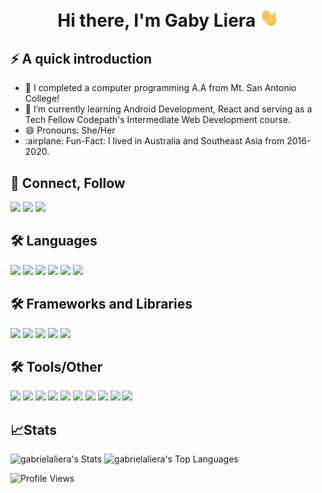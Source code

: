 <h1 align="center"> Hi there, I'm Gaby Liera <img src="https://raw.githubusercontent.com/gabrielaliera/gabrielaliera/master/wave.gif" width="30px"></h1>



## ⚡ A quick introduction
<ul>
  <li>🔭 I completed a computer programming A.A from Mt. San Antonio College!</li>
  <li>🌱 I’m currently learning Android Development, React and serving as a Tech Fellow Codepath's Intermediate Web Development course.</li>
  <li> 😄 Pronouns: She/Her
  <li>:airplane: Fun-Fact: I lived in Australia and Southeast Asia from 2016-2020.</li>
 </ul>
 
## :handshake: Connect, Follow
<a href="https://www.linkedin.com/in/gabrielaliera/"><img src="https://img.shields.io/badge/LinkedIn-0077B5?style=for-the-badge&logo=linkedin&logoColor=white" /></a>
<a href="mailto:gliera2990@gmail.com"><img src="https://img.shields.io/badge/Gmail-D14836?style=for-the-badge&logo=gmail&logoColor=white" /></a>
<a href="https://www.hackerrank.com/gliera2990"><img src="https://img.shields.io/badge/-Hackerrank-2EC866?style=for-the-badge&logo=HackerRank&logoColor=white" /></a>
<br>

## :hammer_and_wrench: Languages
<div styles="display:flex">
<img src="https://img.shields.io/badge/Java-ED8B00?style=for-the-badge&logo=java&logoColor=white" />
<img src="https://img.shields.io/badge/Python-FFD43B?style=for-the-badge&logo=python&logoColor=blue" />
<img src="https://img.shields.io/badge/JavaScript-323330?style=for-the-badge&logo=javascript&logoColor=F7DF1E" />
<img src="https://img.shields.io/badge/HTML5-E34F26?style=for-the-badge&logo=html5&logoColor=white" />
<img src="https://img.shields.io/badge/CSS3-1572B6?style=for-the-badge&logo=css3&logoColor=white" />
<img src="https://img.shields.io/badge/PHP-777BB4?style=for-the-badge&logo=php&logoColor=white" />

## :hammer_and_wrench: Frameworks and Libraries
<img src="https://img.shields.io/badge/Numpy-777BB4?style=for-the-badge&logo=numpy&logoColor=white"/>
<img src="https://img.shields.io/badge/Pandas-2C2D72?style=for-the-badge&logo=pandas&logoColor=white" />
<img src="https://img.shields.io/badge/scikit_learn-F7931E?style=for-the-badge&logo=scikit-learn&logoColor=white" />
<img src="https://img.shields.io/badge/Flask-000000?style=for-the-badge&logo=flask&logoColor=white" />
<img src ="https://img.shields.io/badge/React-20232A?style=for-the-badge&logo=react&logoColor=61DAFB" />
  
## :hammer_and_wrench: Tools/Other
<img src="https://img.shields.io/badge/Jupyter-F37626.svg?&style=for-the-badge&logo=Jupyter&logoColor=white" />
<img src="https://img.shields.io/badge/Linux-FCC624?style=for-the-badge&logo=linux&logoColor=black" />
<img src="https://img.shields.io/badge/VirtualBox-21416b?style=for-the-badge&logo=VirtualBox&logoColor=white" />
<img src="https://img.shields.io/badge/Amazon_AWS-FF9900?style=for-the-badge&logo=amazonaws&logoColor=white" />
<img src="https://img.shields.io/badge/Apache-D22128?style=for-the-badge&logo=Apache&logoColor=white" />
<img src="https://img.shields.io/badge/MariaDB-003545?style=for-the-badge&logo=mariadb&logoColor=white" />
<img src="https://img.shields.io/badge/MySQL-005C84?style=for-the-badge&logo=mysql&logoColor=white" />
<img src="https://img.shields.io/badge/Xampp-F37623?style=for-the-badge&logo=xampp&logoColor=white" />
<img src="https://img.shields.io/badge/replit-667881?style=for-the-badge&logo=replit&logoColor=white" />
<img src="https://img.shields.io/badge/VSCode-0078D4?style=for-the-badge&logo=visual%20studio%20code&logoColor=white" />

 

## :chart_with_upwards_trend:Stats 

![gabrielaliera's Stats](https://github-readme-stats.vercel.app/api?username=gabrielaliera&theme=slateorange&show_icons=true&hide_border=true&count_private=true)
![gabrielaliera's Top Languages](https://github-readme-stats.vercel.app/api/top-langs/?username=gabrielaliera&hide=jupyternotebook,java&theme=slateorange&show_icons=true&hide_border=true&layout=compact) 

![Profile Views](https://komarev.com/ghpvc/?username=gabrielaliera)
</div>



<!--Hello -->
<!--

 [![Top Langs](https://github-readme-stats.vercel.app/api/top-langs/?username=gabrielaliera&layout=compact&title_color=007bff&text_color=e7e7e7&icon_color=007bff&bg_color=171c28)](https://github.com/gabrielaliera/github-readme-stats)
 <br> 
 [![My GitHub stats-Light](https://github-readme-stats.vercel.app/api?username=gabrielaliera&show_icons=true&theme=dark#gh-dark-mode-only)](https://github.com/gabrielaliera/github-readme-stats#gh-dark-mode-only)



**gabrielaliera/gabrielaliera** is a ✨ _special_ ✨ repository because its `README.md` (this file) appears on your GitHub profile.
[![My GitHub stats-Light](https://github-readme-stats.vercel.app/api?username=gabrielaliera&show_icons=true&theme=default#gh-light-mode-only)](https://github.com/gabrielaliera/github-readme-stats#gh-light-mode-only)
Here are some ideas to get you started:

- 🔭 I’m a Computer Programming and Computer Science student at Mount San Antonio College
- 🌱 I’m currently learning ...
- 👯 I’m looking to collaborate on ...
- 🤔 I’m looking for help with ...
- 💬 Ask me about ...
- 📫 How to reach me: ...
- 😄 Pronouns: ...
- ⚡ Fun fact: I lived in Australia and South East Asia from 2016-2020
👋👋
-->
